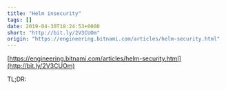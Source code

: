 ```yaml
---
title: "Helm insecurity"
tags: []
date: 2019-04-30T18:24:53+0000
short: "http://bit.ly/2V3CUOm"
origin: "https://engineering.bitnami.com/articles/helm-security.html"
---
```


[https://engineering.bitnami.com/articles/helm-security.html](http://bit.ly/2V3CUOm)

TL;DR:

